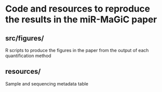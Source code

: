 # Code and resources to reproduce the results in the miR-MaGiC paper

## src/figures/

R scripts to produce the figures in the paper from the output of each quantification method

## resources/

Sample and sequencing metadata table

